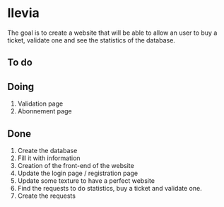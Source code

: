 # Ilevia

The goal is to create a website that will be able to allow an user to buy a ticket, validate one and see the statistics of the database.

## To do 

## Doing
1. Validation page
2. Abonnement page

## Done 
1. Create the database
2. Fill it with information
3. Creation of the front-end of the website
4. Update the login page / registration page
5. Update some texture to have a perfect website
6. Find the requests to do statistics, buy a ticket and validate one.
7. Create the requests 
